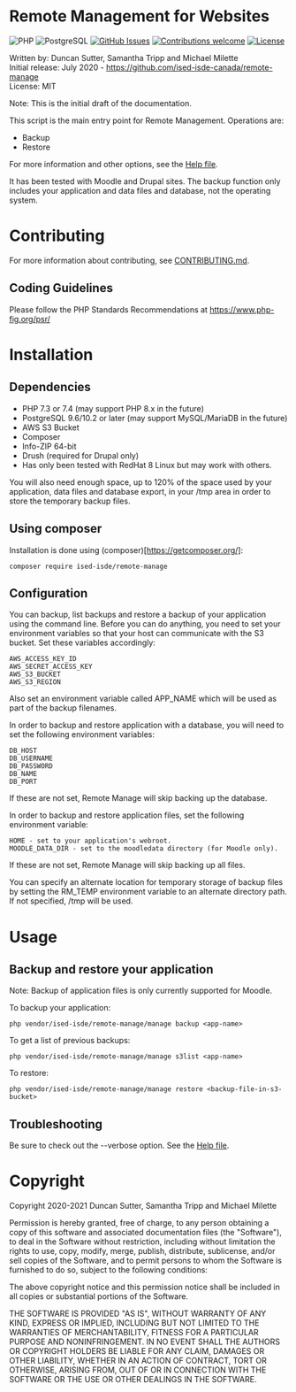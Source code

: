 Remote Management for Websites
==============================

![PHP](https://img.shields.io/badge/PHP-v7.3%2Fv7.4-blue.svg)
![PostgreSQL](https://img.shields.io/badge/PostgreSQL-v9.6%2Fv10.2-blue.svg)
[![GitHub Issues](https://img.shields.io/github/issues/ised-isde-canada/remote-manage.svg)](https://github.com/ised-isde-canada/remote-manage/issues)
[![Contributions welcome](https://img.shields.io/badge/contributions-welcome-green.svg)](#contributing)
[![License](https://img.shields.io/badge/License-MIT-yellow.svg)](https://opensource.org/licenses/MIT)

Written by: Duncan Sutter, Samantha Tripp and Michael Milette<br>
Initial release: July 2020 - https://github.com/ised-isde-canada/remote-manage<br>
License: MIT

Note: This is the initial draft of the documentation.

This script is the main entry point for Remote Management. Operations are:

- Backup
- Restore

For more information and other options, see the [Help file](https://github.com/ised-isde-canada/remote-manage/blob/master/help.md).

It has been tested with Moodle and Drupal sites. The backup function only includes your application and data files and database, not the operating system.
# Contributing

For more information about contributing, see [CONTRIBUTING.md](https://github.com/ised-isde-canada/remote-manage/blob/master/CONTRIBUTING.md).
## Coding Guidelines

Please follow the PHP Standards Recommendations at https://www.php-fig.org/psr/

# Installation
## Dependencies

- PHP 7.3 or 7.4 (may support PHP 8.x in the future)
- PostgreSQL 9.6/10.2 or later (may support MySQL/MariaDB in the future)
- AWS S3 Bucket
- Composer
- Info-ZIP 64-bit
- Drush (required for Drupal only)
- Has only been tested with RedHat 8 Linux but may work with others.

You will also need enough space, up to 120% of the space used by your application, data files and database export, in your /tmp area in order to store the temporary backup files.

## Using composer

Installation is done using (composer)[https://getcomposer.org/]:

    composer require ised-isde/remote-manage

## Configuration

You can backup, list backups and restore a backup of your application using the command line. Before you can do anything, you need to
set your environment variables so that your host can communicate with the S3 bucket. Set these variables accordingly:

    AWS_ACCESS_KEY_ID
    AWS_SECRET_ACCESS_KEY
    AWS_S3_BUCKET
    AWS_S3_REGION

Also set an environment variable called APP_NAME which will be used as part of the backup filenames.

In order to backup and restore application with a database, you will need to set the following environment variables:

    DB_HOST
    DB_USERNAME
    DB_PASSWORD
    DB_NAME
    DB_PORT

If these are not set, Remote Manage will skip backing up the database.

In order to backup and restore application files, set the following environment variable:

    HOME - set to your application's webroot.
    MOODLE_DATA_DIR - set to the moodledata directory (for Moodle only).

If these are not set, Remote Manage will skip backing up all files.

You can specify an alternate location for temporary storage of backup files by setting the RM_TEMP environment variable to an alternate directory path. If not specified, /tmp will be used.
# Usage
## Backup and restore your application

Note: Backup of application files is only currently supported for Moodle.

To backup your application:

    php vendor/ised-isde/remote-manage/manage backup <app-name>

To get a list of previous backups:

    php vendor/ised-isde/remote-manage/manage s3list <app-name>

To restore:

    php vendor/ised-isde/remote-manage/manage restore <backup-file-in-s3-bucket>

## Troubleshooting

Be sure to check out the --verbose option. See the [Help file](https://github.com/ised-isde-canada/remote-manage/blob/master/help.md).

# Copyright

Copyright 2020-2021 Duncan Sutter, Samantha Tripp and Michael Milette

Permission is hereby granted, free of charge, to any person obtaining a copy of this software and associated documentation files (the "Software"), to deal in the Software without restriction, including without limitation the rights to use, copy, modify, merge, publish, distribute, sublicense, and/or sell copies of the Software, and to permit persons to whom the Software is furnished to do so, subject to the following conditions:

The above copyright notice and this permission notice shall be included in all copies or substantial portions of the Software.

THE SOFTWARE IS PROVIDED "AS IS", WITHOUT WARRANTY OF ANY KIND, EXPRESS OR IMPLIED, INCLUDING BUT NOT LIMITED TO THE WARRANTIES OF MERCHANTABILITY, FITNESS FOR A PARTICULAR PURPOSE AND NONINFRINGEMENT. IN NO EVENT SHALL THE AUTHORS OR COPYRIGHT HOLDERS BE LIABLE FOR ANY CLAIM, DAMAGES OR OTHER LIABILITY, WHETHER IN AN ACTION OF CONTRACT, TORT OR OTHERWISE, ARISING FROM, OUT OF OR IN CONNECTION WITH THE SOFTWARE OR THE USE OR OTHER DEALINGS IN THE SOFTWARE.